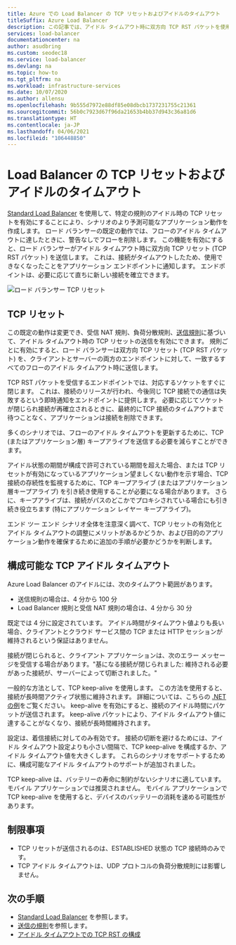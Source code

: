 ```yaml
---
title: Azure での Load Balancer の TCP リセットおよびアイドルのタイムアウト
titleSuffix: Azure Load Balancer
description: この記事では、アイドル タイムアウト時に双方向 TCP RST パケットを使用する Azure Load Balancer について説明します。
services: load-balancer
documentationcenter: na
author: asudbring
ms.custom: seodec18
ms.service: load-balancer
ms.devlang: na
ms.topic: how-to
ms.tgt_pltfrm: na
ms.workload: infrastructure-services
ms.date: 10/07/2020
ms.author: allensu
ms.openlocfilehash: 9b555d7972e88df85e08dbcb1737231755c21361
ms.sourcegitcommit: 56b0c7923d67f96da21653b4bb37d943c36a81d6
ms.translationtype: HT
ms.contentlocale: ja-JP
ms.lasthandoff: 04/06/2021
ms.locfileid: "106448850"
---
```

# <a name="load-balancer-tcp-reset-and-idle-timeout"></a>Load Balancer の TCP リセットおよびアイドルのタイムアウト

[Standard Load Balancer](./load-balancer-overview.md) を使用して、特定の規則のアイドル時の TCP リセットを有効にすることにより、シナリオのより予測可能なアプリケーション動作を作成します。 ロード バランサーの既定の動作では、フローのアイドル タイムアウトに達したときに、警告なしでフローを削除します。  この機能を有効にすると、ロード バランサーがアイドル タイムアウト時に双方向 TCP リセット (TCP RST パケット) を送信します。  これは、接続がタイムアウトしたため、使用できなくなったことをアプリケーション エンドポイントに通知します。  エンドポイントは、必要に応じて直ちに新しい接続を確立できます。

![ロード バランサー TCP リセット](media/load-balancer-tcp-reset/load-balancer-tcp-reset.png)
 
## <a name="tcp-reset"></a>TCP リセット

この既定の動作は変更でき、受信 NAT 規則、負荷分散規則、[送信規則](./load-balancer-outbound-connections.md#outboundrules)に基づいて、アイドル タイムアウト時の TCP リセットの送信を有効にできます。  規則ごとに有効にすると、ロード バランサーは双方向 TCP リセット (TCP RST パケット) を、クライアントとサーバーの両方のエンドポイントに対して、一致するすべてのフローのアイドル タイムアウト時に送信します。

TCP RST パケットを受信するエンドポイントでは、対応するソケットをすぐに閉じます。 これは、接続のリリースが行われ、今後同じ TCP 接続での通信は失敗するという即時通知をエンドポイントに提供します。  必要に応じてソケットが閉じられ接続が再確立されるときに、最終的にTCP 接続のタイムアウトまで待つことなく、アプリケーションは接続を削除できます。

多くのシナリオでは、フローのアイドル タイムアウトを更新するために、TCP (またはアプリケーション層) キープアライブを送信する必要を減らすことができます。 

アイドル状態の期間が構成で許可されている期間を超えた場合、または TCP リセットが有効になっているアプリケーション望ましくない動作を示す場合、TCP 接続の存続性を監視するために、TCP キープアライブ (またはアプリケーション層キープアライブ) を引き続き使用することが必要になる場合があります。  さらに、キープアライブは、接続がパスのどこかでプロキシされている場合にも引き続き役立ちます (特にアプリケーション レイヤー キープアライブ)。  

エンド ツー エンド シナリオ全体を注意深く調べて、TCP リセットの有効化とアイドル タイムアウトの調整にメリットがあるかどうか、および目的のアプリケーション動作を確保するために追加の手順が必要かどうかを判断します。

## <a name="configurable-tcp-idle-timeout"></a>構成可能な TCP アイドル タイムアウト

Azure Load Balancer のアイドルには、次のタイムアウト範囲があります。
-  送信規則の場合は、4 分から 100 分
-  Load Balancer 規則と受信 NAT 規則の場合は、4 分から 30 分

既定では 4 分に設定されています。 アイドル時間がタイムアウト値よりも長い場合、クライアントとクラウド サービス間の TCP または HTTP セッションが維持されるという保証はありません。

接続が閉じられると、クライアント アプリケーションは、次のエラー メッセージを受信する場合があります。"基になる接続が閉じられました: 維持される必要があった接続が、サーバーによって切断されました。"

一般的な方法として、TCP keep-alive を使用します。 この方法を使用すると、接続が長時間アクティブ状態に維持されます。 詳細については、こちらの [.NET の例](/dotnet/api/system.net.servicepoint.settcpkeepalive)をご覧ください。 keep-alive を有効にすると、接続のアイドル時間にパケットが送信されます。 keep-alive パケットにより、アイドル タイムアウト値に達することがなくなり、接続が長時間維持されます。

設定は、着信接続に対してのみ有効です。 接続の切断を避けるためには、アイドル タイムアウト設定よりも小さい間隔で、TCP keep-alive を構成するか、アイドル タイムアウト値を大きくします。 これらのシナリオをサポートするために、構成可能なアイドル タイムアウトのサポートが追加されました。

TCP keep-alive は、バッテリーの寿命に制約がないシナリオに適しています。 モバイル アプリケーションでは推奨されません。 モバイル アプリケーションで TCP keep-alive を使用すると、デバイスのバッテリーの消耗を速める可能性があります。


## <a name="limitations"></a>制限事項

- TCP リセットが送信されるのは、ESTABLISHED 状態の TCP 接続時のみです。
- TCP アイドル タイムアウトは、UDP プロトコルの負荷分散規則には影響しません。

## <a name="next-steps"></a>次の手順

- [Standard Load Balancer](./load-balancer-overview.md) を参照します。
- [送信の規則](./load-balancer-outbound-connections.md#outboundrules)を参照します。
- [アイドル タイムアウトでの TCP RST の構成](load-balancer-tcp-idle-timeout.md)
